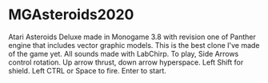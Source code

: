 # MGAsteroids2020
Atari Asteroids Deluxe made in Monogame 3.8 with revision one of Panther engine that includes vector graphic models.
This is the best clone I've made of the game yet. All sounds made with LabChirp.
To play, Side Arrows control rotation. Up arrow thrust, down arrow hyperspace. Left Shift for shield. Left CTRL or Space to fire. Enter to start.
